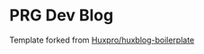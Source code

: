 # PRG Dev Blog

Template forked from [Huxpro/huxblog-boilerplate](https://github.com/Huxpro/huxblog-boilerplate)